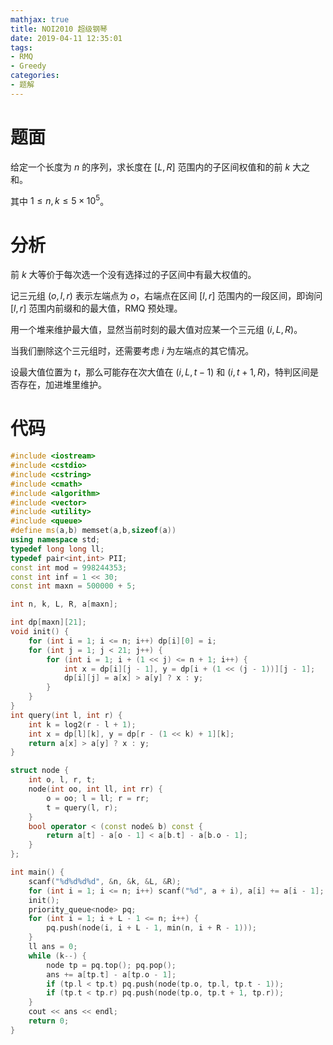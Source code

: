 ```yaml
---
mathjax: true
title: NOI2010 超级钢琴
date: 2019-04-11 12:35:01
tags:
- RMQ
- Greedy
categories:
- 题解
---
```


# 题面

给定一个长度为 $n$ 的序列，求长度在 $[L,R]$ 范围内的子区间权值和的前 $k$ 大之和。

其中 $1 \le n,k \le 5 \times 10^5$。

# 分析

前 $k$ 大等价于每次选一个没有选择过的子区间中有最大权值的。

记三元组 $(o,l,r)$ 表示左端点为 $o$，右端点在区间 $[l,r]$ 范围内的一段区间，即询问 $[l,r]$ 范围内前缀和的最大值，RMQ 预处理。

用一个堆来维护最大值，显然当前时刻的最大值对应某一个三元组 $(i,L,R)$。

当我们删除这个三元组时，还需要考虑 $i$ 为左端点的其它情况。

设最大值位置为 $t$，那么可能存在次大值在 $(i,L,t-1)$ 和 $(i,t+1,R)$，特判区间是否存在，加进堆里维护。

<!--more-->

# 代码

```c++
#include <iostream>
#include <cstdio>
#include <cstring>
#include <cmath>
#include <algorithm>
#include <vector>
#include <utility>
#include <queue>
#define ms(a,b) memset(a,b,sizeof(a))
using namespace std;
typedef long long ll;
typedef pair<int,int> PII;
const int mod = 998244353;
const int inf = 1 << 30;
const int maxn = 500000 + 5;

int n, k, L, R, a[maxn];

int dp[maxn][21];
void init() {
    for (int i = 1; i <= n; i++) dp[i][0] = i;
    for (int j = 1; j < 21; j++) {
        for (int i = 1; i + (1 << j) <= n + 1; i++) {
            int x = dp[i][j - 1], y = dp[i + (1 << (j - 1))][j - 1];
            dp[i][j] = a[x] > a[y] ? x : y;
        }
    }
}
int query(int l, int r) {
    int k = log2(r - l + 1);
    int x = dp[l][k], y = dp[r - (1 << k) + 1][k];
    return a[x] > a[y] ? x : y;
}

struct node {
    int o, l, r, t;
    node(int oo, int ll, int rr) {
        o = oo; l = ll; r = rr;
        t = query(l, r);
    }
    bool operator < (const node& b) const {
        return a[t] - a[o - 1] < a[b.t] - a[b.o - 1];
    }
};

int main() {
    scanf("%d%d%d%d", &n, &k, &L, &R);
    for (int i = 1; i <= n; i++) scanf("%d", a + i), a[i] += a[i - 1];
    init();
    priority_queue<node> pq;
    for (int i = 1; i + L - 1 <= n; i++) {
        pq.push(node(i, i + L - 1, min(n, i + R - 1)));
    }
    ll ans = 0;
    while (k--) {
        node tp = pq.top(); pq.pop();
        ans += a[tp.t] - a[tp.o - 1];
        if (tp.l < tp.t) pq.push(node(tp.o, tp.l, tp.t - 1));
        if (tp.t < tp.r) pq.push(node(tp.o, tp.t + 1, tp.r));
    }
    cout << ans << endl;
    return 0;
}
```
